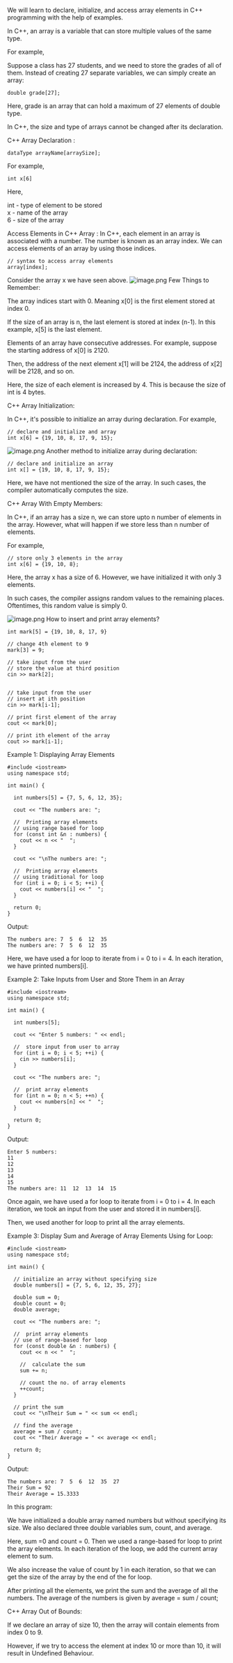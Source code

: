 We will learn to declare,
initialize, and access array elements in C++ programming with the help of
examples.

In C++, an array is a variable that can store multiple values of the same type.

For example,

Suppose a class has 27 students, and we need to store the grades of all of
them. Instead of creating 27 separate variables, we can simply create an
array:
```
double grade[27];
```
Here, grade is an array that can hold a maximum of 27 elements of double
type.

In C++, the size and type of arrays cannot be changed after its declaration.

C++ Array Declaration :
```
dataType arrayName[arraySize];
```
For example,
```
int x[6]
```
Here,

int - type of element to be stored   
x - name of the array  
6 - size of the array

Access Elements in C++ Array :
In C++, each element in an array is associated with a number. The number is
known as an array index. We can access elements of an array by using those
indices.

```
// syntax to access array elements
array[index];
```
Consider the array x we have seen above.
![image.png](https://boostnote.io/api/teams/OTJ1Q7IOg/files/c5b44d340e2059f0ba35db3627a55cbac18e239a719b8c6046cc63cb93c7f5e7-image.png)
Few Things to Remember:

The array indices start with 0. Meaning x[0] is the first element stored at index 0.

If the size of an array is n, the last element is stored at index (n-1). In this example, x[5] is the last element.

Elements of an array have consecutive addresses. For example, suppose the starting address of x[0] is 2120.

Then, the address of the next element x[1] will be 2124, the address of x[2] will be 2128, and so on.

Here, the size of each element is increased by 4. This is because the size of int is 4 bytes.

C++ Array Initialization:

In C++, it's possible to initialize an array during declaration. For example,

```
// declare and initialize and array
int x[6] = {19, 10, 8, 17, 9, 15};
```
![image.png](https://boostnote.io/api/teams/OTJ1Q7IOg/files/6505c30c7c66398205c0a4b936aad1ec27753177197f539b9caf80226b096112-image.png)
Another method to initialize array during declaration:
```
// declare and initialize an array
int x[] = {19, 10, 8, 17, 9, 15};
```
Here, we have not mentioned the size of the array. In such cases, the compiler automatically computes the size.

C++ Array With Empty Members:

In C++, if an array has a size n, we can store upto n number of elements in the array. However, what will happen if we store less than n number of elements.

For example,
```
// store only 3 elements in the array
int x[6] = {19, 10, 8};
```
Here, the array x has a size of 6. However, we have initialized it with only 3 elements.

In such cases, the compiler assigns random values to the remaining places. Oftentimes, this random value is simply 0.

![image.png](https://boostnote.io/api/teams/OTJ1Q7IOg/files/12e1685bd974a773be0b01b503b9b301f01a7ab4050221797797edd371c554c1-image.png)
How to insert and print array elements?

```
int mark[5] = {19, 10, 8, 17, 9}

// change 4th element to 9
mark[3] = 9;

// take input from the user
// store the value at third position
cin >> mark[2];


// take input from the user
// insert at ith position
cin >> mark[i-1];

// print first element of the array
cout << mark[0];

// print ith element of the array
cout >> mark[i-1];
```
Example 1: Displaying Array Elements

```
#include <iostream>
using namespace std;

int main() {

  int numbers[5] = {7, 5, 6, 12, 35};

  cout << "The numbers are: ";

  //  Printing array elements
  // using range based for loop
  for (const int &n : numbers) {
    cout << n << "  ";
  }

  cout << "\nThe numbers are: ";

  //  Printing array elements
  // using traditional for loop
  for (int i = 0; i < 5; ++i) {
    cout << numbers[i] << "  ";
  }

  return 0;
}
```
Output:
```
The numbers are: 7  5  6  12  35
The numbers are: 7  5  6  12  35
```
Here, we have used a for loop to iterate from i = 0 to i = 4. In each iteration, we have printed numbers[i].

Example 2: Take Inputs from User and Store Them in an Array

```
#include <iostream>
using namespace std;

int main() {

  int numbers[5];

  cout << "Enter 5 numbers: " << endl;

  //  store input from user to array
  for (int i = 0; i < 5; ++i) {
    cin >> numbers[i];
  }

  cout << "The numbers are: ";

  //  print array elements
  for (int n = 0; n < 5; ++n) {
    cout << numbers[n] << "  ";
  }

  return 0;
}
```
Output:
```
Enter 5 numbers: 
11
12
13
14
15
The numbers are: 11  12  13  14  15
```
Once again, we have used a for loop to iterate from i = 0 to i = 4. In each iteration, we took an input from the user and stored it in numbers[i].

Then, we used another for loop to print all the array elements.

Example 3: Display Sum and Average of Array Elements Using for Loop:

```
#include <iostream>
using namespace std;

int main() {
    
  // initialize an array without specifying size
  double numbers[] = {7, 5, 6, 12, 35, 27};

  double sum = 0;
  double count = 0;
  double average;

  cout << "The numbers are: ";

  //  print array elements
  // use of range-based for loop
  for (const double &n : numbers) {
    cout << n << "  ";

    //  calculate the sum
    sum += n;

    // count the no. of array elements
    ++count;
  }

  // print the sum
  cout << "\nTheir Sum = " << sum << endl;

  // find the average
  average = sum / count;
  cout << "Their Average = " << average << endl;

  return 0;
}
```
Output:

```
The numbers are: 7  5  6  12  35  27
Their Sum = 92
Their Average = 15.3333
```
In this program:

We have initialized a double array named numbers but without specifying its size. We also declared three double variables sum, count, and average.

Here, sum =0 and count = 0.
Then we used a range-based for loop to print the array elements. In each iteration of the loop, we add the current array element to sum.

We also increase the value of count by 1 in each iteration, so that we can get the size of the array by the end of the for loop.

After printing all the elements, we print the sum and the average of all the numbers. The average of the numbers is given by average = sum / count;

C++ Array Out of Bounds:

If we declare an array of size 10, then the array will contain elements from index 0 to 9.

However, if we try to access the element at index 10 or more than 10, it will result in Undefined Behaviour.
